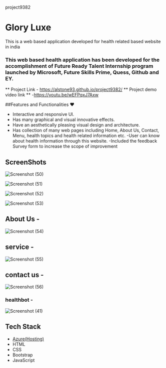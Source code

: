 project9382
# Glory Luxe

This is a web based application developed for health related based website in india

### This web based health application has been developed for the accomplishment of Future Ready Talent Internship program launched by Microsoft, Future Skills Prime, Quess, Github and EY.


** Project Link - https://alstone93.github.io/project9382/
** Project demo video link ** -https://youtu.be/wEFPqxJ7Axw

##Features and Functionalities ❤

- Interactive and responsive UI.
- Has many graphical and visual innovative effects.
- Have an aesthetically pleasing visual design and architecture.
- Has collection of many web pages including Home, About Us, Contact, Menu, health topics and health related information etc.
-User can know about health information through this website.
-Included the feedback Survey form to increase the scope of improvement

## ScreenShots

![Screenshot (50)](https://github.com/alstone93/project9382/assets/113782226/528a12f5-4f93-4f10-9047-1d67f454b8bc)

![Screenshot (51)](https://github.com/alstone93/project9382/assets/113782226/b09cd3e8-b987-4d56-9ada-d5f48a425892)

![Screenshot (52)](https://github.com/alstone93/project9382/assets/113782226/2045016f-950e-452b-b44b-a834b1d52f1d)

![Screenshot (53)](https://github.com/alstone93/project9382/assets/113782226/f6174758-d5e4-41cb-a77b-066e1d5a13bb)


## About Us - 

![Screenshot (54)](https://github.com/alstone93/project9382/assets/113782226/e03e0f0c-8123-4544-8d1b-25782e78c906)

## service -

![Screenshot (55)](https://github.com/alstone93/project9382/assets/113782226/c46e78ce-bb07-4843-bfd3-a4ed7354ae77)


## contact us -

![Screenshot (56)](https://github.com/alstone93/project9382/assets/113782226/17967656-ea10-4252-ace2-20994560e004)


### healthbot -

![Screenshot (41)](https://github.com/alstone93/project9382/assets/113782226/e48af6f1-32ef-4da1-8b90-93731294debd)

## Tech Stack

- [Azure(Hosting)](https://azure.microsoft.com/en-in/features/azure-portal/)
- HTML
- CSS
- Bootstrap
- JavaScript



